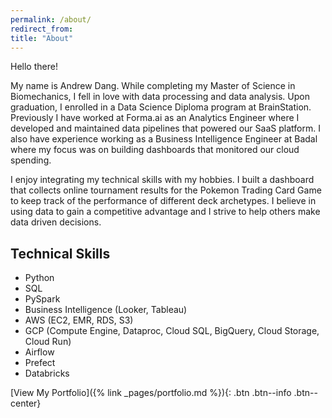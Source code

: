 ```yaml
---
permalink: /about/
redirect_from: 
title: "About"
---
```


Hello there! 

My name is Andrew Dang. While completing my Master of Science in Biomechanics, I fell in love with data processing and data analysis. Upon graduation, I enrolled in a Data Science Diploma program at BrainStation. Previously I have worked at Forma.ai as an Analytics Engineer where I developed and maintained data pipelines that powered our SaaS platform. I also have experience working as a Business Intelligence Engineer at Badal where my focus was on building dashboards that monitored our cloud spending. 

I enjoy integrating my technical skills with my hobbies. I built a dashboard that collects online tournament results for the Pokemon Trading Card Game to keep track of the performance of different deck archetypes. I believe in using data to gain a competitive advantage and I strive to help others make data driven decisions. 

## Technical Skills
- Python 
- SQL
- PySpark 
- Business Intelligence (Looker, Tableau)
- AWS (EC2, EMR, RDS, S3)
- GCP (Compute Engine, Dataproc, Cloud SQL, BigQuery, Cloud Storage, Cloud Run)
- Airflow
- Prefect
- Databricks

[View My Portfolio]({% link _pages/portfolio.md %}){: .btn .btn--info .btn--center}